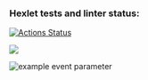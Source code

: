 ### Hexlet tests and linter status:
[![Actions Status](https://github.com/Asya-Kamaeva/frontend-project-lvl1/workflows/hexlet-check/badge.svg)](https://github.com/Asya-Kamaeva/frontend-project-lvl1/actions)

<a href="https://codeclimate.com/github/codeclimate/codeclimate/maintainability"><img src="https://api.codeclimate.com/v1/badges/a99a88d28ad37a79dbf6/maintainability" /></a>

![example event parameter](https://github.com/Asya-Kamaeva/frontend-project-lvl1/actions/workflows/linter-test.yml/badge.svg?event=push)